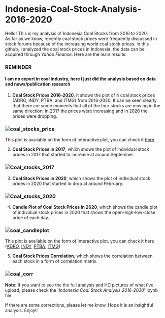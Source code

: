 # Indonesia-Coal-Stock-Analysis-2016-2020

Hello! This is my analysis of Indonesia Coal Stocks from 2016 to 2020.\
As far as we know, recently coal stock prices were frequently discussed in stock forums because of the increasing world coal stock prices. In this github, I analyzed the coal stock prices in Indonesia, the data can be acquired through *Yahoo Finance*. Here are the main results.


### REMINDER
#### I am no expert in coal industry, here i just did the analysis based on data and news/publication research

1. **Coal Stock Prices 2016-2020**, it shows the plot of 4 coal stock prices (ADRO, INDY, PTBA, and ITMG) from 2016-2020. It can be seen clearly that there are some moments that all of the four stocks are moving in the same direction; in 2017 the prices were increasing and in 2020 the prices were dropping.
 ### ![coal_stocks_price](https://user-images.githubusercontent.com/72293844/104896806-31380780-59aa-11eb-841b-1a88cb85ddbd.png)
 This plot is available on the form of interactive plot, you can check it [here](https://chart-studio.plotly.com/~ihsan.alhasinun/5.embed).
 
2. **Coal Stock Prices in 2017**, which shows the plot of individual stock prices in 2017 that started to increase at around September.
 ### ![Coal_stocks_2017](https://user-images.githubusercontent.com/72293844/104896777-25e4dc00-59aa-11eb-9f9b-216ab4be8794.png)
 
3. **Coal Stock Prices in 2020**, which shows the plot of individual stock prices in 2020 that started to drop at around February.
 ### ![Coal_stocks_2020](https://user-images.githubusercontent.com/72293844/104896802-2ed5ad80-59aa-11eb-8bf2-f5d6041c1ea1.png)

4. **Candle Plot of Coal Stock Prices in 2020**, which shows the candle plot of individual stock prices in 2020 that shows the open-high-low-close price of each day.
 ### ![coal_candleplot](https://user-images.githubusercontent.com/72293844/104896810-31d09e00-59aa-11eb-88d8-f7f78326d837.png)
 This plot is available on the form of interactive plot, you can check it here ([ADRO](https://chart-studio.plotly.com/~ihsan.alhasinun/7.embed), [INDY](https://chart-studio.plotly.com/~ihsan.alhasinun/9.embed), [PTBA](https://chart-studio.plotly.com/~ihsan.alhasinun/11.embed), [ITMG](https://chart-studio.plotly.com/~ihsan.alhasinun/13.embed))

5. **Coal Stock Prices Correlation**, which shows the correlation between each stock in a form of correlation matrix.
 ### ![coal_corr](https://user-images.githubusercontent.com/72293844/104896813-3301cb00-59aa-11eb-9ad8-f7df927cd4ee.png)

**Note**: If you want to see the the full analysis and HD pictures of what i've upload, please check the '*Indonesia Coal Stock Analysis 2016-2020*' ipynb file.

If there are some corrections, please let me know. Hope it is an insightful analysis.
Enjoy!!
